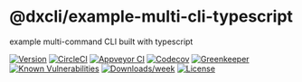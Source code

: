 @dxcli/example-multi-cli-typescript
===================================

example multi-command CLI built with typescript

[![Version](https://img.shields.io/npm/v/@dxcli/example-multi-cli-typescript.svg)](https://npmjs.org/package/@dxcli/example-multi-cli-typescript)
[![CircleCI](https://circleci.com/gh/dxcli/example-multi-cli-typescript/tree/master.svg?style=svg)](https://circleci.com/gh/dxcli/example-multi-cli-typescript/tree/master)
[![Appveyor CI](https://ci.appveyor.com/api/projects/status/github/dxcli/example-multi-cli-typescript?branch=master&svg=true)](https://ci.appveyor.com/project/heroku/example-multi-cli-typescript/branch/master)
[![Codecov](https://codecov.io/gh/dxcli/example-multi-cli-typescript/branch/master/graph/badge.svg)](https://codecov.io/gh/dxcli/example-multi-cli-typescript)
[![Greenkeeper](https://badges.greenkeeper.io/dxcli/example-multi-cli-typescript.svg)](https://greenkeeper.io/)
[![Known Vulnerabilities](https://snyk.io/test/npm/@dxcli/example-multi-cli-typescript/badge.svg)](https://snyk.io/test/npm/@dxcli/example-multi-cli-typescript)
[![Downloads/week](https://img.shields.io/npm/dw/@dxcli/example-multi-cli-typescript.svg)](https://npmjs.org/package/@dxcli/example-multi-cli-typescript)
[![License](https://img.shields.io/npm/l/@dxcli/example-multi-cli-typescript.svg)](https://github.com/dxcli/example-multi-cli-typescript/blob/master/package.json)

